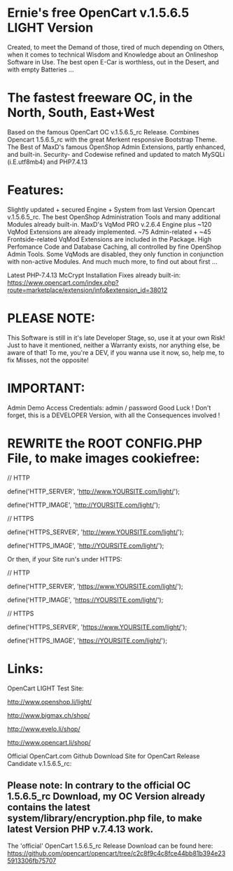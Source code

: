 # Ernie's free OpenCart v.1.5.6.5 LIGHT Version
   Created, to meet the Demand of those, tired of much depending on Others, when
   it comes to technical Wisdom and Knowledge about an Onlineshop Software in Use.
   The best open E-Car is worthless, out in the Desert, and with empty Batteries ... 

# The fastest freeware OC, in the North, South, East+West
   Based on the famous OpenCart OC v.1.5.6.5_rc Release. 
   Combines Opencart 1.5.6.5_rc with the great Merkent responsive Bootstrap Theme.
   The Best of MaxD's famous OpenShop Admin Extensions, partly enhanced, and built-in.
   Security- and Codewise refined and updated to match MySQLi (i.E.utf8mb4) and PHP7.4.13

# Features:
   Slightly updated + secured Engine + System from last Version Opencart v.1.5.6.5_rc.
   The best OpenShop Administration Tools and many additional Modules already built-in.
   MaxD's VqMod PRO v.2.6.4 Engine plus ~120 VqMod Extensions are already implemented.
   ~75 Admin-related + ~45 Frontside-related VqMod Extensions are included in the Package.
   High Perfomance Code and Database Caching, all controlled by fine OpenShop Admin Tools. 
   Some VqMods are disabled, they only function in conjunction with non-active Modules.
   And much much more, to find out about first ...
   
 Latest PHP-7.4.13 McCrypt Installation Fixes already built-in:
 https://www.opencart.com/index.php?route=marketplace/extension/info&extension_id=38012

# PLEASE NOTE:
   This Software is still in it's late Developer Stage, so, use it at your own Risk!
   Just to have it mentioned, neither a Warranty exists, nor anything else, be aware of that!
   To me, you're a DEV, if you wanna use it now, so, help me, to fix Misses, not the opposite!

# IMPORTANT:
   Admin Demo Access Credentials: admin / password
   Good Luck ! Don't forget, this is a DEVELOPER Version, with all the Consequences involved !

# REWRITE the ROOT CONFIG.PHP File, to make images cookiefree:
   // HTTP
   
   define('HTTP_SERVER', 'http://www.YOURSITE.com/light/');
   
   define('HTTP_IMAGE', 'http://YOURSITE.com/light/');

   // HTTPS
   
   define('HTTPS_SERVER', 'http://www.YOURSITE.com/light/');
   
   define('HTTPS_IMAGE', 'http://YOURSITE.com/light/');

Or then, if your Site run's under HTTPS:

   // HTTP

   define('HTTP_SERVER', 'https://www.YOURSITE.com/light/');

   define('HTTP_IMAGE', 'https://YOURSITE.com/light/');

   // HTTPS

   define('HTTPS_SERVER', 'https://www.YOURSITE.com/light/');

   define('HTTPS_IMAGE', 'https://YOURSITE.com/light/');

# Links:
   OpenCart LIGHT Test Site:

   http://www.openshop.li/light/
   
   http://www.bigmax.ch/shop/
   
   http://www.evelo.li/shop/
   
   http://www.opencart.li/shop/
   
   Official OpenCart.com Github Download Site for OpenCart Release Candidate v.1.5.6.5_rc:
   
   Please note: In contrary to the official OC 1.5.6.5_rc Download, my OC Version 
   already contains the latest
   system/library/encryption.php file, to make latest Version PHP v.7.4.13 work.
   ---
   The 'official' OpenCart 1.5.6.5_rc Release Download can be found here:
   https://github.com/opencart/opencart/tree/c2c8f9c4c8fce44bb81b394e235913306fb75707
